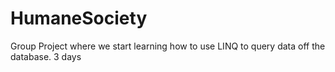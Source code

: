 # HumaneSociety

Group Project where we start learning how to use LINQ to query data off the database.
 3 days
